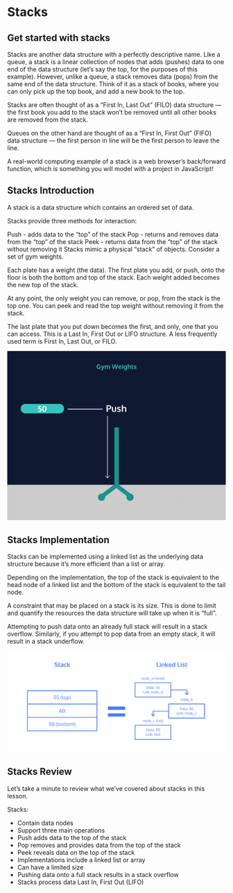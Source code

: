 # Stacks

## Get started with stacks

Stacks are another data structure with a perfectly descriptive name. Like a queue, a stack is a linear collection of nodes that adds (pushes) data to one end of the data structure (let’s say the top, for the purposes of this example). However, unlike a queue, a stack removes data (pops) from the same end of the data structure. Think of it as a stack of books, where you can only pick up the top book, and add a new book to the top.

Stacks are often thought of as a “First In, Last Out” (FILO) data structure — the first book you add to the stack won’t be removed until all other books are removed from the stack.

Queues on the other hand are thought of as a “First In, First Out” (FIFO) data structure — the first person in line will be the first person to leave the line.

A real-world computing example of a stack is a web browser’s back/forward function, which is something you will model with a project in JavaScript!

## Stacks Introduction

A stack is a data structure which contains an ordered set of data.

Stacks provide three methods for interaction:

Push - adds data to the “top” of the stack
Pop - returns and removes data from the “top” of the stack
Peek - returns data from the “top” of the stack without removing it
Stacks mimic a physical “stack” of objects. Consider a set of gym weights.

Each plate has a weight (the data). The first plate you add, or push, onto the floor is both the bottom and top of the stack. Each weight added becomes the new top of the stack.

At any point, the only weight you can remove, or pop, from the stack is the top one. You can peek and read the top weight without removing it from the stack.

The last plate that you put down becomes the first, and only, one that you can access. This is a Last In, First Out or LIFO structure. A less frequently used term is First In, Last Out, or FILO.

![weight_Stacking](./mdAssets/weight_Stacking.webp)

## Stacks Implementation

Stacks can be implemented using a linked list as the underlying data structure because it’s more efficient than a list or array.

Depending on the implementation, the top of the stack is equivalent to the head node of a linked list and the bottom of the stack is equivalent to the tail node.

A constraint that may be placed on a stack is its size. This is done to limit and quantify the resources the data structure will take up when it is “full”.

Attempting to push data onto an already full stack will result in a stack overflow. Similarly, if you attempt to pop data from an empty stack, it will result in a stack underflow.

![stack_linked_list](./mdAssets/stack_linked_list.svg)

## Stacks Review

Let’s take a minute to review what we’ve covered about stacks in this lesson.

Stacks:

- Contain data nodes
- Support three main operations
- Push adds data to the top of the stack
- Pop removes and provides data from the top of the stack
- Peek reveals data on the top of the stack
- Implementations include a linked list or array
- Can have a limited size
- Pushing data onto a full stack results in a stack overflow
- Stacks process data Last In, First Out (LIFO)
